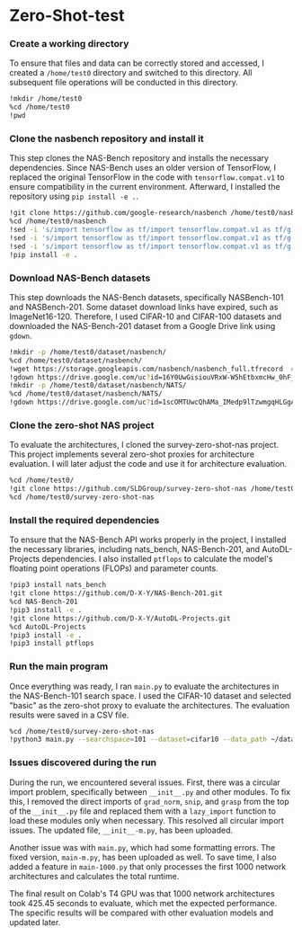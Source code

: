 # Zero-Shot-test

### Create a working directory

To ensure that files and data can be correctly stored and accessed, I created a `/home/test0` directory and switched to this directory. All subsequent file operations will be conducted in this directory.

```bash
!mkdir /home/test0
%cd /home/test0
!pwd
```

### Clone the nasbench repository and install it

This step clones the NAS-Bench repository and installs the necessary dependencies. Since NAS-Bench uses an older version of TensorFlow, I replaced the original TensorFlow in the code with `tensorflow.compat.v1` to ensure compatibility in the current environment. Afterward, I installed the repository using `pip install -e .`.

```bash
!git clone https://github.com/google-research/nasbench /home/test0/nasbench
%cd /home/test0/nasbench
!sed -i 's/import tensorflow as tf/import tensorflow.compat.v1 as tf/g' nasbench/api.py
!sed -i 's/import tensorflow as tf/import tensorflow.compat.v1 as tf/g' nasbench/lib/evaluate.py
!sed -i 's/import tensorflow as tf/import tensorflow.compat.v1 as tf/g' nasbench/lib/training_time.py
!pip install -e .
```

### Download NAS-Bench datasets

This step downloads the NAS-Bench datasets, specifically NASBench-101 and NASBench-201. Some dataset download links have expired, such as ImageNet16-120. Therefore, I used CIFAR-10 and CIFAR-100 datasets and downloaded the NAS-Bench-201 dataset from a Google Drive link using `gdown`.

```bash
!mkdir -p /home/test0/dataset/nasbench/
%cd /home/test0/dataset/nasbench/
!wget https://storage.googleapis.com/nasbench/nasbench_full.tfrecord  # NASBench-101
!gdown https://drive.google.com/uc?id=16Y0UwGisiouVRxW-W5hEtbxmcHw_0hF_  # NASBench-201
!mkdir -p /home/test0/dataset/nasbench/NATS/
%cd /home/test0/dataset/nasbench/NATS/
!gdown https://drive.google.com/uc?id=1scOMTUwcQhAMa_IMedp9lTzwmgqHLGgA
```

### Clone the zero-shot NAS project

To evaluate the architectures, I cloned the survey-zero-shot-nas project. This project implements several zero-shot proxies for architecture evaluation. I will later adjust the code and use it for architecture evaluation.

```bash
%cd /home/test0/
!git clone https://github.com/SLDGroup/survey-zero-shot-nas /home/test0/survey-zero-shot-nas
%cd /home/test0/survey-zero-shot-nas
```

### Install the required dependencies

To ensure that the NAS-Bench API works properly in the project, I installed the necessary libraries, including nats_bench, NAS-Bench-201, and AutoDL-Projects dependencies. I also installed `ptflops` to calculate the model's floating point operations (FLOPs) and parameter counts.

```bash
!pip3 install nats_bench
!git clone https://github.com/D-X-Y/NAS-Bench-201.git
%cd NAS-Bench-201
!pip3 install -e .
!git clone https://github.com/D-X-Y/AutoDL-Projects.git
%cd AutoDL-Projects
!pip3 install -e .
!pip3 install ptflops
```

### Run the main program

Once everything was ready, I ran `main.py` to evaluate the architectures in the NAS-Bench-101 search space. I used the CIFAR-10 dataset and selected "basic" as the zero-shot proxy to evaluate the architectures. The evaluation results were saved in a CSV file.

```bash
%cd /home/test0/survey-zero-shot-nas
!python3 main.py --searchspace=101 --dataset=cifar10 --data_path ~/dataset/ --metric=basic
```

### Issues discovered during the run

During the run, we encountered several issues. First, there was a circular import problem, specifically between `__init__.py` and other modules. To fix this, I removed the direct imports of `grad_norm`, `snip`, and `grasp` from the top of the `__init__.py` file and replaced them with a `lazy_import` function to load these modules only when necessary. This resolved all circular import issues. The updated file, `__init__-m.py`, has been uploaded.

Another issue was with `main.py`, which had some formatting errors. The fixed version, `main-m.py`, has been uploaded as well. To save time, I also added a feature in `main-1000.py` that only processes the first 1000 network architectures and calculates the total runtime.

The final result on Colab's T4 GPU was that 1000 network architectures took 425.45 seconds to evaluate, which met the expected performance. The specific results will be compared with other evaluation models and updated later.
